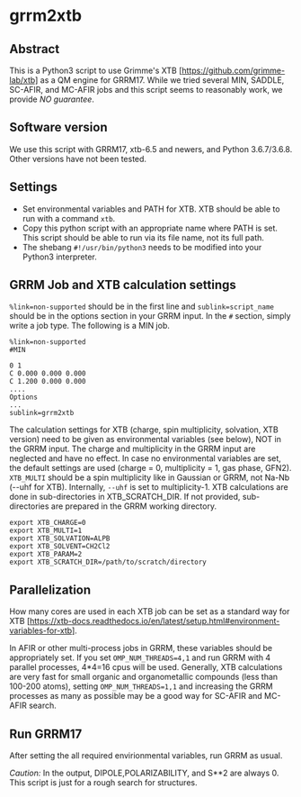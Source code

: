 # grrm2xtb

## Abstract
This is a Python3 script to use Grimme's XTB [https://github.com/grimme-lab/xtb] as a QM engine for GRRM17.
While we tried several MIN, SADDLE, SC-AFIR, and MC-AFIR jobs and this script seems to reasonably work, we provide *NO guarantee*.

## Software version
We use this script with GRRM17, xtb-6.5 and newers, and Python 3.6.7/3.6.8. Other versions have not been tested.

## Settings

 - Set environmental variables and PATH for XTB. XTB should be able to run with a command `xtb`. 
 - Copy this python script with an appropriate name where PATH is set. This script should be able to run via its file name, not its full path.
 - The shebang `#!/usr/bin/python3` needs to be modified into your Python3 interpreter.

## GRRM Job and XTB calculation settings

`%link=non-supported` should be in the first line and `sublink=script_name` should be in the options section in your GRRM input.
In the `#` section, simply write a job type. The following is a MIN job.
```
%link=non-supported
#MIN

0 1
C 0.000 0.000 0.000
C 1.200 0.000 0.000
....
Options
...
sublink=grrm2xtb
```

The calculation settings for XTB (charge, spin multiplicity, solvation, XTB version) need to be given as environmental variables (see below), NOT in the GRRM input.
The charge and multiplicity in the GRRM input are neglected and have no effect.
In case no environmental variables are set, the default settings are used (charge = 0, multiplicity = 1, gas phase, GFN2).
`XTB_MULTI` should be a spin multiplicity like in Gaussian or GRRM, not Na-Nb (--uhf for XTB). Internally, `--uhf` is set to multiplicity-1. 
XTB calculations are done in sub-directories in XTB_SCRATCH_DIR. If not provided, sub-directories are prepared in the GRRM working directory. 

```
export XTB_CHARGE=0
export XTB_MULTI=1
export XTB_SOLVATION=ALPB
export XTB_SOLVENT=CH2Cl2
export XTB_PARAM=2
export XTB_SCRATCH_DIR=/path/to/scratch/directory
```

## Parallelization

How many cores are used in each XTB job can be set as a standard way for XTB [https://xtb-docs.readthedocs.io/en/latest/setup.html#environment-variables-for-xtb].

In AFIR or other multi-process jobs in GRRM, these variables should be appropriately set.
If you set `OMP_NUM_THREADS=4,1` and run GRRM with 4 parallel processes, 4\*4=16 cpus will be used.
Generally, XTB calculations are very fast for small organic and organometallic compounds (less than 100-200 atoms),
setting `OMP_NUM_THREADS=1,1` and increasing the GRRM processes as many as possible may be a good way for SC-AFIR and MC-AFIR search.

## Run GRRM17

After setting the all required envirionmental variables, run GRRM as usual.

*Caution:* In the output, DIPOLE,POLARIZABILITY, and S\**2 are always 0. This script is just for a rough search for structures.

